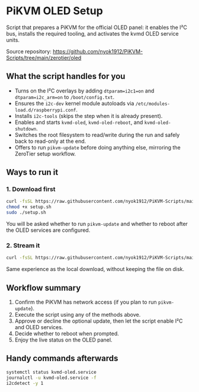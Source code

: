 # PiKVM OLED Setup

Script that prepares a PiKVM for the official OLED panel: it enables the I²C bus, installs the required tooling, and activates the kvmd OLED service units.

Source repository: <https://github.com/nyok1912/PiKVM-Scripts/tree/main/zerotier/oled>

## What the script handles for you

- Turns on the I²C overlays by adding `dtparam=i2c1=on` and `dtparam=i2c_arm=on` to `/boot/config.txt`.
- Ensures the `i2c-dev` kernel module autoloads via `/etc/modules-load.d/raspberrypi.conf`.
- Installs `i2c-tools` (skips the step when it is already present).
- Enables and starts `kvmd-oled`, `kvmd-oled-reboot`, and `kvmd-oled-shutdown`.
- Switches the root filesystem to read/write during the run and safely back to read-only at the end.
- Offers to run `pikvm-update` before doing anything else, mirroring the ZeroTier setup workflow.

## Ways to run it

### 1. Download first

```bash
curl -fsSL https://raw.githubusercontent.com/nyok1912/PiKVM-Scripts/main/zerotier/oled/setup.sh -o setup.sh
chmod +x setup.sh
sudo ./setup.sh
```

You will be asked whether to run `pikvm-update` and whether to reboot after the OLED services are configured.

### 2. Stream it

```bash
curl -fsSL https://raw.githubusercontent.com/nyok1912/PiKVM-Scripts/main/zerotier/oled/setup.sh | sudo bash
```

Same experience as the local download, without keeping the file on disk.

## Workflow summary

1. Confirm the PiKVM has network access (if you plan to run `pikvm-update`).
2. Execute the script using any of the methods above.
3. Approve or decline the optional update, then let the script enable I²C and OLED services.
4. Decide whether to reboot when prompted.
5. Enjoy the live status on the OLED panel.

## Handy commands afterwards

```bash
systemctl status kvmd-oled.service
journalctl -u kvmd-oled.service -f
i2cdetect -y 1
```
